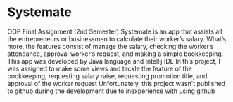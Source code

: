 # Systemate
 OOP Final Assignment (2nd Semester)
 Systemate is an app that assists all the entrepreneurs or businessmen to calculate their worker’s salary. What’s more, the features consist of manage the salary, checking the worker’s attendance, approval worker’s request, and making a simple bookkeeping. This app was developed by Java language and Intellij IDE
 In this project, I was assigned to make some views and tackle the feature of the bookkeeping, requesting salary raise, requesting promotion title, and approval of the worker request
 Unfortunately, this project wasn't published to github during the development due to inexperience with using github
